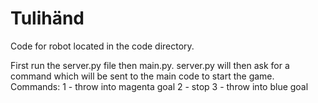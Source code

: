 # Tulihänd

Code for robot located in the code directory.

First run the server.py file then main.py. 
server.py will then ask for a command which will be sent to the main code to start the game.
Commands:
1 - throw into magenta goal
2 - stop
3 - throw into blue goal

